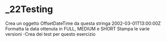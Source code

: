 # _22Testing

Crea un oggetto OffsetDateTime da questa stringa 2002-03-01T13:00:00Z
Formatta la data ottenuta in FULL, MEDIUM e SHORT
Stampa le varie versioni -Crea dei test per questo esercizio
